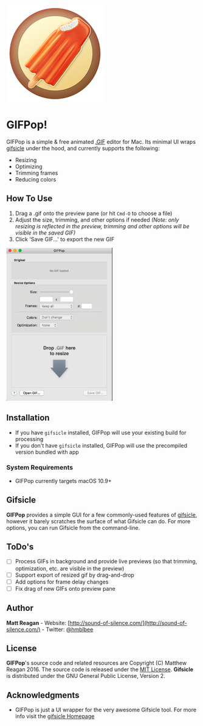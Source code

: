 ![GIFPop Icon](/GIFPop/Assets.xcassets/AppIcon.appiconset/GIFPopIcon256.png?raw=true "GIFPop Icon")

# GIFPop!

GIFPop is a simple & free animated [.GIF](https://en.wikipedia.org/wiki/GIF) editor for Mac. Its minimal UI wraps [gifsicle](https://github.com/kohler/gifsicle) under the hood, and currently supports the following:

- Resizing
- Optimizing
- Trimming frames
- Reducing colors

## How To Use

1. Drag a .gif onto the preview pane (or hit `Cmd-O` to choose a file)
2. Adjust the size, trimming, and other options if needed _(Note: only resizing is reflected in the preview, trimming and other options will be visible in the saved GIF)_
3. Click 'Save GIF...' to export the new GIF

![GIFPop Demo](/gifPopDemo.gif?raw=true "GIFPop Demo")

## Installation

- If you have `gifsicle` installed, GIFPop will use your existing build for processing
- If you don't have `gifsicle` installed, GIFPop will use the precompiled version bundled with app

### System Requirements

- GIFPop currently targets macOS 10.9+

## Gifsicle

**GIFPop** provides a simple GUI for a few commonly-used features of [gifsicle](https://github.com/kohler/gifsicle), however it barely scratches the surface of what Gifsicle can do. For more options, you can run Gifsicle from the  command-line.

## ToDo's

- [ ] Process GIFs in background and provide live previews (so that trimming, optimization, etc. are visible in the preview)
- [ ] Support export of resized gif by drag-and-drop
- [ ] Add options for frame delay changes
- [ ] Fix drag of new GIFs onto preview pane

## Author

**Matt Reagan** - Website: [http://sound-of-silence.com/](http://sound-of-silence.com/) - Twitter: [@hmblbee](https://twitter.com/hmblebee)


## License

**GIFPop**'s source code and related resources are Copyright (C) Matthew Reagan 2016. The source code is released under the [MIT License](https://opensource.org/licenses/MIT). **Gifsicle** is distributed under the GNU General Public License, Version 2.

## Acknowledgments

* GIFPop is just a UI wrapper for the very awesome Gifsicle tool. For more info visit the [gifsicle Homepage](http://www.lcdf.org/gifsicle/)
